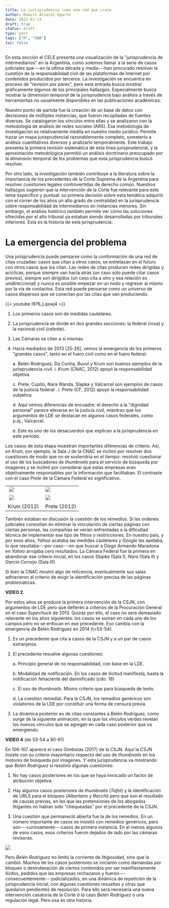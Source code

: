 ```yaml
---
title: La jurisprudencia como una red que crece
author: Ramiro Álvarez Ugarte
date: 2022-01-13
draft: true
status: draft 
type: post
tags: ["R", "SNA"]
toc: false
---
```


En esta sección el CELE presenta una visualización de la "jurisprudencia de intermediarios" en la Argentina, como solemos llamar a la serie de casos judiciales que---en la última década y media---han procurado resolver la cuestión de la responsabilidad civil de las plataformas de Internet por contenidos producidos por terceros. La investigación se encuentra en proceso de "revisión por pares", pero esta entrada busca mostrar gráficamente algunos de los principales hallazgos. Especialmente busca mostrar la dimensión *temporal* de la jurisprudencia bajo análisis a través de herramientas no usualmente disponibles en las publicaciones académicas. 

Nuestro punto de partida fue la creación de un base de datos con decisiones de múltiples instancias, que fueron recopiladas de fuentes diversas. Se catalogaron los vínculos entre ellas y se analizaron con la metodología de análisis de redes sociales (ARS). Esa metodología de investigación es relativamente inédita en nuestro medio jurídico. Permite trazar un mapa jurisprudencial razonablemente completo, someterlo a análisis cuantitativos diversos y analizarlo temporalmente. Este trabajo presenta la primera revisión sistemática de esta línea jurisprudencial, y la aproximación metodológica permitió un análisis doctrinario preocupado por la dimensión temporal de los problemas que esta jurisprudencia buscó resolver. 

Por otro lado, la investigación también contribuye a la literatura sobre la importancia de los precedentes de la Corte Suprema de la Argentina para resolver cuestiones legales controvertidas de derecho común. Nuestros hallazgos sugieren que la intervención de la Corte fue relevante para este tema específico y puntual: su primera decisión sobre esta temática adquirió con el correr de los años un alto grado de centralidad en la jurisprudencia sobre responsabilidad de intermediarios en instancias menores. Sin embargo, el análisis histórico también permite ver cómo las soluciones ofrecidas por el alto tribunal ya estaban siendo desarrolladas por tribunales inferiores. Esta es la historia de esta jurisprudencia. 

# La emergencia del problema

Una jurisprudencia puede pensarse como la conformación de una red de citas cruzadas: casos que citan a otros casos, se entrelazan en el futuro con otros casos que los citan. Las redes de citas producen redes dirigidas y acíclicas, porque siempre van hacia atrás (un caso sólo puede citar casos previos), siempre son dirigidos (un caso cita a otro y esa relación es unidireccional) y nunca es posible empezar en un nodo y regresar al mismo por la vía de contactos. Esta red puede pensarse como un universo de casos dispersos que se conectan por las citas que van produciendo. 

{{< youtube i976_Lqswj4 >}}

1. Los primeros casos son de medidas cautelares. 
2. La jurisprudencia se divide en dos grandes secciones: la federal (rosa) y la nacinoal civil (celeste). 
3. Las Cámaras se citan a sí mismas. 
4. Hacia mediados de 2013 [25-26], vemos la emergencia de los primeros "grandes casos", tanto en el fuero civil como en el fuero federal. 

    a. Belén Rodríguez, Da Cunha, Buvol y Krum son buenos ejemplos de la jurisprudencia civil. 
        i. Krum (CNAC, 2012) apoyó la responsabilidad objetiva

    c. Prete, Cupito, Nara Wanda, Slapka y Valcarcel son ejemplos de casos de la justicia federal .
        i. Prete (CF, 2012) apoyó la responsabilidad subjetiva 

    d. Aquí vemos diferencias de encuadre: el derecho a la "dignidad personal" parece elevarse en la justicia civil, mientras que los argumentos de LDE se destacan en algunos casos federales, como p.ej., Valcarcel. 

    e. Este es uno de los desacuerdos que explican a la jurisprudencia en este período. 

Los casos de esta etapa muestran importantes diferencias de criterio. Así, en *Krum*, por ejemplo, la Sala J de la CNAC se inclinó por resolver dos cuestiones de modo que no se sostendría en el tiempo: resolvió cuestionar el uso de los buscadores de *thumbnails* para el servicio de búsqueda por imagenes y se inclinó por considerar que estas empresas eran objetivamente responsables por la información que facilitaban. El contraste con el caso *Prete* de la Cámara Federal es significativo. 

|           |       |
|---------|---------|
| ![](/pics/krum1.png) | ![](/pics/prete1.png) |
| ![](/pics/krum2.png) | ![](/pics/prete2.png) |
| Krum (2012) | Prete (2012) | 

También estaban en discusión la cuestión de los remedios. Si las ordenes judiciales consistían en eliminar la vinculación de ciertas páginas con ciertas personas, las compañías se verían enfrentadas a la dificultad técnica de implementar ese tipo de filtros o restricciones. En nuestro país, y por esos años, *Yahoo* acataba las medidas cautelares y *Google* las apelaba, lo que resultaba---por caso---en que buscar a Diego Armando Maradona en *Yahoo* arrojaba cero resultados. La Cámara Federal fue la primera en abandonar ese criterio inicial, en los casos *Slapka* (Sala I), *Nara* (Sala II) y *García Cornejo* (Sala III). 

>[](/pics/slapka1.png)

Si bien la CNAC mostró algo de reticencia, eventualmente sus salas adhierieron al criterio de exigir la identificación precisa de las páginas problemáticas. 

**VIDEO 2**. 

Por estos años se produce la primera intervención de la CSJN, con argumentos de LDE pero que defieren a criterios de la Procuración General en el caso *Sujarchuck* de 2013. Quizás por ello, el caso no será demasiado relevante en los años siguientes: los casos se suman en cada uno de los campos pero no se enfocan en ese precedente. Eso cambia con la emergencia de Belén Rodríguez en 2014 (t=53-54). 

1. Es un precedente que cita a casos de la CSJN y a un par de casos extranjeros. 

2. El precedente resuelve algunas cuestiones: 

    a. Principio general de no responsabilidad, con base en la LDE. 

    b. Modalidad de notificación. En los casos de ilicitud manifiesta, basta la notificación fehaciente del damnificado (cdo. 18)

    c. El uso de *thumbnails*. Mismo criterio que para búsqueda de texto. 

    d. La cuestión remedial. Para la CSJN, los remedios genéricos son violatorios de la LDE por constituir una forma de censura previa. 

3. La dinámica posterior es de citas constantes a Belén Rodríguez, como surge de la siguiente animación, en la que los vínculos verdes revelan los nuevos vínculos que se agregan en cada caso posterior que va emergiendo. 

**VIDEO 4** (de 53-54 a 90-91)

En 106-107 aparece el caso Gimbutas (2017) de la CSJN. Aquí la CSJN insiste con su criterio mayoritario respecto del uso de *thumbnails* en los motores de búsqueda por imagenes. Y esta jurisprudencia va mostrando que *Belén Rodríguez* sí resolvió algunas cuestiones: 

1. No hay casos posteriores en los que se haya invocado un factor de atribución objetiva. 

2. Hay algunos casos posteriores de *thumbnails* (*Tafet*) y la identificación de URLS para el bloqueo (*Albertario* y *Racchi*) pero que son el resultado de causas previas, en las que las pretensiones de los abogados litigantes no habían sido "chequeadas" por el precedente de la CSJN. 

3. Una cuestión que permaneció abierta fue la de los remedios. En un número importante de casos se insistió con remedios genéricos, pero son---curiosamente---casos de primera instancia. En al menos algunos de esos casos, esos criterios fueron dejados de lado por las cámaras revisoras.

![](/pics/van1.png)

Pero *Belén Rodríguez* no limitó la corriente de litigiosidad, sino que la cambió. Muchos de los casos posteriores se iniciaron como damandas por bloqueo o desindexación de ciertos contenidos por ser manifiestamente ilícitos, pedidos que las empresas rechazaron y fueron---consecuentemente---judicializados, en una dinámica de repetición de la jurisprudencia inicial, con algunas cuestiones resueltas y otras que quedaron pendientes de resolución. Para ello será necesaria una nueva intervención casatoria de la Corte *à la* caso *Belén Rodríguez* o una regulación legal. Pero esa es otra historia. 
